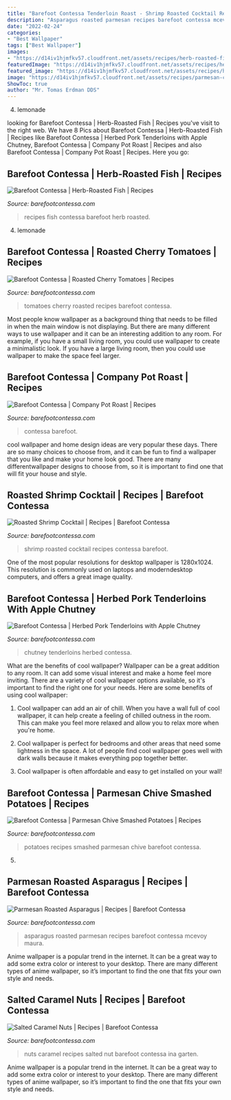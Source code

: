 ```yaml
---
title: "Barefoot Contessa Tenderloin Roast - Shrimp Roasted Cocktail Recipes Contessa Barefoot"
description: "Asparagus roasted parmesan recipes barefoot contessa mcevoy maura"
date: "2022-02-24"
categories:
- "Best Wallpaper"
tags: ["Best Wallpaper"]
images:
- "https://d14iv1hjmfkv57.cloudfront.net/assets/recipes/herb-roasted-fish/_1200x630_crop_center-center_82_none/IMG_1635.jpeg?mtime=20200814114201&amp;focal=none&amp;tmtime=20201007122521"
featuredImage: "https://d14iv1hjmfkv57.cloudfront.net/assets/recipes/herbed-pork-tenderloins-with-apple-chutney/_1200x630_crop_center-center_82_none/108-web-horizon.jpg?mtime=1471281098"
featured_image: "https://d14iv1hjmfkv57.cloudfront.net/assets/recipes/herbed-pork-tenderloins-with-apple-chutney/_1200x630_crop_center-center_82_none/108-web-horizon.jpg?mtime=1471281098"
image: "https://d14iv1hjmfkv57.cloudfront.net/assets/recipes/parmesan-chive-smashed-potatoes/_1200x630_crop_center-center_82_none/176-web-horizon.jpg?mtime=20160815132856&amp;focal=none&amp;tmtime=20201016101126"
ShowToc: true
author: "Mr. Tomas Erdman DDS"
---
```



4. lemonade 

	

		
looking for Barefoot Contessa | Herb-Roasted Fish | Recipes you've visit to the right web. We have 8 Pics about Barefoot Contessa | Herb-Roasted Fish | Recipes like Barefoot Contessa | Herbed Pork Tenderloins with Apple Chutney, Barefoot Contessa | Company Pot Roast | Recipes and also Barefoot Contessa | Company Pot Roast | Recipes. Here you go:
		
    
## Barefoot Contessa | Herb-Roasted Fish | Recipes

<img loading=lazy src="https://d14iv1hjmfkv57.cloudfront.net/assets/recipes/herb-roasted-fish/_1200x630_crop_center-center_82_none/IMG_1635.jpeg?mtime=20200814114201&amp;focal=none&amp;tmtime=20201007122521" onerror="this.onerror=null;this.src='https://tse4.mm.bing.net/th?id=OIP.vm3L2lZ7x8eNKlWIRsmM8QHaD4&amp;pid=15.1';" alt="Barefoot Contessa | Herb-Roasted Fish | Recipes">

_Source: barefootcontessa.com_

>recipes fish contessa barefoot herb roasted. 

	

4. lemonade 

    
## Barefoot Contessa | Roasted Cherry Tomatoes | Recipes

<img loading=lazy src="https://d14iv1hjmfkv57.cloudfront.net/assets/recipes/roasted-cherry-tomatoes/_1200x630_crop_center-center_82_none/Page-85-web-horizon.jpg?mtime=20160726120128&amp;focal=none&amp;tmtime=20201007123046" onerror="this.onerror=null;this.src='https://tse1.mm.bing.net/th?id=OIP.Q4p4xEScptKbI9k26pjo4AHaD4&amp;pid=15.1';" alt="Barefoot Contessa | Roasted Cherry Tomatoes | Recipes">

_Source: barefootcontessa.com_

>tomatoes cherry roasted recipes barefoot contessa. 

	

Most people know wallpaper as a background thing that needs to be filled in when the main window is not displaying. But there are many different ways to use wallpaper and it can be an interesting addition to any room. For example, if you have a small living room, you could use wallpaper to create a minimalistic look. If you have a large living room, then you could use wallpaper to make the space feel larger.

    
## Barefoot Contessa | Company Pot Roast | Recipes

<img loading=lazy src="https://d14iv1hjmfkv57.cloudfront.net/assets/recipes/company-pot-roast/_1200x630_crop_center-center_82_none/118-Company-Pot-Roast-web-horizon.jpg?mtime=20160722144910&amp;focal=none&amp;tmtime=20201016101432" onerror="this.onerror=null;this.src='https://tse3.mm.bing.net/th?id=OIP.Aqg5S8xCfI4ujzXcHgzAUgHaD4&amp;pid=15.1';" alt="Barefoot Contessa | Company Pot Roast | Recipes">

_Source: barefootcontessa.com_

>contessa barefoot. 

	

cool wallpaper and home design ideas are very popular these days. There are so many choices to choose from, and it can be fun to find a wallpaper that you like and make your home look good. There are many differentwallpaper designs to choose from, so it is important to find one that will fit your house and style.

    
## Roasted Shrimp Cocktail | Recipes | Barefoot Contessa

<img loading=lazy src="https://d213sdapb08052.cloudfront.net/assets/recipes/roasted-shrimp-cocktail/_ogImage/39-roasted-shrimp-web-horizon.jpg?mtime=20160725113522" onerror="this.onerror=null;this.src='https://tse1.mm.bing.net/th?id=OIP.E4rvkDy7zTKP-A__L4RbpgHaD4&amp;pid=15.1';" alt="Roasted Shrimp Cocktail | Recipes | Barefoot Contessa">

_Source: barefootcontessa.com_

>shrimp roasted cocktail recipes contessa barefoot. 

	

One of the most popular resolutions for desktop wallpaper is 1280x1024. This resolution is commonly used on laptops and moderndesktop computers, and offers a great image quality.

    
## Barefoot Contessa | Herbed Pork Tenderloins With Apple Chutney

<img loading=lazy src="https://d14iv1hjmfkv57.cloudfront.net/assets/recipes/herbed-pork-tenderloins-with-apple-chutney/_1200x630_crop_center-center_82_none/108-web-horizon.jpg?mtime=1471281098" onerror="this.onerror=null;this.src='https://tse3.mm.bing.net/th?id=OIP.fgwnHW5l9pA5ks1_L9kRkgHaD4&amp;pid=15.1';" alt="Barefoot Contessa | Herbed Pork Tenderloins with Apple Chutney">

_Source: barefootcontessa.com_

>chutney tenderloins herbed contessa. 

	

What are the benefits of cool wallpaper?
Wallpaper can be a great addition to any room. It can add some visual interest and make a home feel more inviting. There are a variety of cool wallpaper options available, so it's important to find the right one for your needs. Here are some benefits of using cool wallpaper: 
1. Cool wallpaper can add an air of chill. When you have a wall full of cool wallpaper, it can help create a feeling of chilled outness in the room. This can make you feel more relaxed and allow you to relax more when you're home. 

2. Cool wallpaper is perfect for bedrooms and other areas that need some lightness in the space. A lot of people find cool wallpaper goes well with dark walls because it makes everything pop together better. 

3. Cool wallpaper is often affordable and easy to get installed on your wall!

    
## Barefoot Contessa | Parmesan Chive Smashed Potatoes | Recipes

<img loading=lazy src="https://d14iv1hjmfkv57.cloudfront.net/assets/recipes/parmesan-chive-smashed-potatoes/_1200x630_crop_center-center_82_none/176-web-horizon.jpg?mtime=20160815132856&amp;focal=none&amp;tmtime=20201016101126" onerror="this.onerror=null;this.src='https://tse4.mm.bing.net/th?id=OIP.PRH7bfbxyShJhsWWVOTu8wHaD4&amp;pid=15.1';" alt="Barefoot Contessa | Parmesan Chive Smashed Potatoes | Recipes">

_Source: barefootcontessa.com_

>potatoes recipes smashed parmesan chive barefoot contessa. 

	

5.

    
## Parmesan Roasted Asparagus | Recipes | Barefoot Contessa

<img loading=lazy src="https://d213sdapb08052.cloudfront.net/assets/recipes/parmesan-roasted-asparagus/_entryTopPhotoMobile/Page-47-web-horizon.jpg?mtime=20160719141620" onerror="this.onerror=null;this.src='https://tse2.mm.bing.net/th?id=OIP.km5VzSF5L0Aib5PoMoML6QHaHa&amp;pid=15.1';" alt="Parmesan Roasted Asparagus | Recipes | Barefoot Contessa">

_Source: barefootcontessa.com_

>asparagus roasted parmesan recipes barefoot contessa mcevoy maura. 

	

Anime wallpaper is a popular trend in the internet. It can be a great way to add some extra color or interest to your desktop. There are many different types of anime wallpaper, so it’s important to find the one that fits your own style and needs.

    
## Salted Caramel Nuts | Recipes | Barefoot Contessa

<img loading=lazy src="https://d213sdapb08052.cloudfront.net/assets/recipes/salted-caramel-nuts/_ogImage/229-web-horizon.jpg?mtime=20160727131736" onerror="this.onerror=null;this.src='https://tse3.mm.bing.net/th?id=OIP.l3be179j3HzbC6zCwtt3VgHaD4&amp;pid=15.1';" alt="Salted Caramel Nuts | Recipes | Barefoot Contessa">

_Source: barefootcontessa.com_

>nuts caramel recipes salted nut barefoot contessa ina garten. 

	

Anime wallpaper is a popular trend in the internet. It can be a great way to add some extra color or interest to your desktop. There are many different types of anime wallpaper, so it’s important to find the one that fits your own style and needs.


